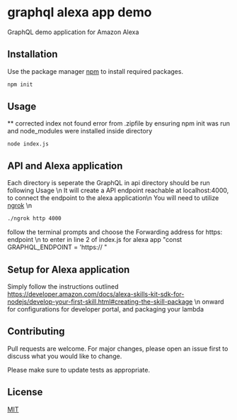 # graphql alexa app demo

GraphQL demo application for Amazon Alexa

## Installation

Use the package manager [npm](https://www.npmjs.com/) to install required packages.

```bash
npm init
```

## Usage
** corrected index not found error from .zipfile by ensuring npm init was run and node_modules were installed inside directory

```node
node index.js
```
## API and Alexa application
Each directory is seperate the GraphQL in api directory should be run following Usage \n
It will create a API endpoint reachable at localhost:4000, to connect the endpoint to the alexa application\n
You will need to utilize [ngrok](https://ngrok.com/) \n
```bash
./ngrok http 4000
```
follow the terminal prompts and choose the Forwarding address for https: endpoint \n
to enter in line 2 of index.js for alexa app "const GRAPHQL_ENDPOINT = 'https:// "

## Setup for Alexa application
Simply follow the instructions outlined https://developer.amazon.com/docs/alexa-skills-kit-sdk-for-nodejs/develop-your-first-skill.html#creating-the-skill-package \n
onward for configurations for developer portal, and packaging your lambda
## Contributing
Pull requests are welcome. For major changes, please open an issue first to discuss what you would like to change.

Please make sure to update tests as appropriate.

## License
[MIT](https://choosealicense.com/licenses/mit/)
